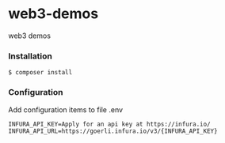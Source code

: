 # web3-demos
web3 demos

### Installation
```
$ composer install
```

### Configuration
Add configuration items to file .env
```
INFURA_API_KEY=Apply for an api key at https://infura.io/
INFURA_API_URL=https://goerli.infura.io/v3/{INFURA_API_KEY}
```
